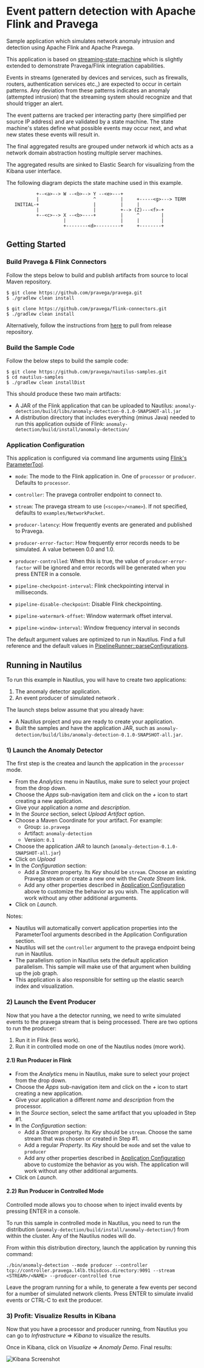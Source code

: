 # Event pattern detection with Apache Flink and Pravega

Sample application which simulates network anomaly intrusion and detection using Apache Flink and Apache Pravega.

This application is based on [streaming-state-machine](https://github.com/StephanEwen/flink-demos/tree/master/streaming-state-machine) which is slightly extended to demonstrate Pravega/Flink integration capabilities.

Events in streams (generated by devices and services, such as firewalls, routers, authentication services etc.,) are expected to occur in certain patterns. Any deviation from these patterns indicates an anomaly (attempted intrusion) that the streaming system should recognize and that should trigger an alert.

The event patterns are tracked per interacting party (here simplified per source IP address) and are validated by a state machine. The state machine's states define what possible events may occur next, and what new states these events will result in.

The final aggregated results are grouped under network id which acts as a network domain abstraction hosting multiple server machines.

The aggregated results are sinked to Elastic Search for visualizing from the Kibana user interface.

The following diagram depicts the state machine used in this example.

```
           +--<a>--> W --<b>--> Y --<e>---+
           |                    ^         |     +-----<g>---> TERM
   INITIAL-+                    |         |     |
           |                    |         +--> (Z)---<f>-+
           +--<c>--> X --<b>----+         |     ^        |
                     |                    |     |        |
                     +--------<d>---------+     +--------+
```

## Getting Started

### Build Pravega & Flink Connectors

Follow the steps below to build and publish artifacts from source to local Maven repository.

```
$ git clone https://github.com/pravega/pravega.git
$ ./gradlew clean install

$ git clone https://github.com/pravega/flink-connectors.git
$ ./gradlew clean install
```

Alternatively, follow the instructions from [here](http://pravega.io/docs/getting-started/) to pull from release repository.

### Build the Sample Code

Follow the below steps to build the sample code:

```
$ git clone https://github.com/pravega/nautilus-samples.git
$ cd nautilus-samples
$ ./gradlew clean installDist
```

This should produce these two main artifacts:

* A JAR of the Flink application that can be uploaded to Nautilus: `anomaly-detection/build/libs/anomaly-detection-0.1.0-SNAPSHOT-all.jar`
* A distribution directory that includes everything (minus Java) needed to run this application outside of Flink: `anomaly-detection/build/install/anomaly-detection/`

### Application Configuration

This application is configured via command line arguments using [Flink's ParameterTool](https://ci.apache.org/projects/flink/flink-docs-release-1.3/dev/best_practices.html#parsing-command-line-arguments-and-passing-them-around-in-your-flink-application).

* `mode`: The mode to the Flink application in. One of `processor` or `producer`. Defaults to `processor`.
* `controller`: The pravega controller endpoint to connect to.
* `stream`: The pravega stream to use (`<scope>/<name>`). If not specified, defaults to `examples/NetworkPacket`.

* `producer-latency`: How frequently events are generated and published to Pravega.
* `producer-error-factor`: How frequently error records needs to be simulated. A value between 0.0 and 1.0.
* `producer-controlled`: When this is true, the value of `producer-error-factor` will be ignored and error records will be generated when you press ENTER in a console.

* `pipeline-checkpoint-interval`: Flink checkpointing interval in milliseconds.
* `pipeline-disable-checkpoint`: Disable Flink checkpointing.
* `pipeline-watermark-offset`: Window watermark offset interval.
* `pipeline-window-interval`: Window frequency interval in seconds

The default argument values are optimized to run in Nautilus. Find a full reference and the default values in [PipelineRunner::parseConfigurations](src/main/java/io/pravega/anomalydetection/event/pipeline/PipelineRunner.java).


## Running in Nautilus

To run this example in Nautilus, you will have to create two applications:

1) The anomaly detector application.
2) An event producer of simulated network .

The launch steps below assume that you already have:

* A Nautilus project and you are ready to create your application.
* Built the samples and have the application JAR, such as `anomaly-detection/build/libs/anomaly-detection-0.1.0-SNAPSHOT-all.jar`.

### 1) Launch the Anomaly Detector

The first step is the createa and launch the application in the `processor` mode.

* From the _Analytics_ menu in Nautilus, make sure to select your project from the drop down.
* Choose the _Apps_ sub-navigation item and click on the _+_ icon to start creating a new application.
* Give your application a _name_ and _description_.
* In the _Source_ section, select _Upload Artifact_ option.
* Choose a Maven Coordinate for your artifact. For example:
    * Group: `io.pravega`
    * Artifact: `anomaly-detection`
    * Version: `0.1`
* Choose the application JAR to launch (`anomaly-detection-0.1.0-SNAPSHOT-all.jar`)
* Click on _Upload_
* In the _Configuration_ section:
    * Add a _Stream_ property. Its _Key_ should be `stream`. Choose an existing Pravega stream or create a new one with the _Create Stream_ link.
    * Add any other properties described in [Application Configuration](#application-configuration) above to customize the behavior as you wish. The application will work without any other additional arguments.
* Click on _Launch_.

Notes:

* Nautilus will automatically convert application properties into the ParameterTool arguments described in the Application Configuration section.
* Nautilus will set the `controller` argument to the pravega endpoint being run in Nautilus.
* The parallelism option in Nautilus sets the default application parallelism. This sample will make use of that argument when building up the job graph.
* This application is also responsible for setting up the elastic search index and visualization.

### 2) Launch the Event Producer

Now that you have a the detector running, we need to write simulated events to the pravega stream that is being processed. There are two options to run the producer:

1) Run it in Flink (less work).
2) Run it in controlled mode on one of the Nautilus nodes (more work).

#### 2.1) Run Producer in Flink

* From the _Analytics_ menu in Nautilus, make sure to select your project from the drop down.
* Choose the _Apps_ sub-navigation item and click on the _+_ icon to start creating a new application.
* Give your application a different _name_ and _description_ from the processor.
* In the _Source_ section, select the same artifact that you uploaded in Step #1.
* In the _Configuration_ section:
    * Add a _Stream_ property. Its _Key_ should be `stream`. Choose the same stream that was chosen or created in Step #1.
    * Add a regular _Property_. Its _Key_ should be `mode` and set the value to `producer`
    * Add any other properties described in [Application Configuration](#application-configuration) above to customize the behavior as you wish. The application will work without any other additional arguments.
* Click on _Launch_.

#### 2.2) Run Producer in Controlled Mode

Controlled mode allows you to choose when to inject invalid events by pressing ENTER in a console.

To run this sample in controlled mode in Nautilus, you need to run the distribution (`anomaly-detection/build/install/anomaly-detection/`) from within the cluster. Any of the Nautilus nodes will do.

From within this distribution directory, launch the application by running this command:

```
./bin/anomaly-detection --mode producer --controller tcp://controller.pravega.l4lb.thisdcos.directory:9091 --stream <STREAM>/<NAME> --producer-controlled true
```

Leave the program running for a while, to generate a few events per second for a number of simulated network clients. Press ENTER to simulate invalid events or CTRL-C to exit the producer.


### 3) Profit: Visualize Results in Kibana

Now that you have a processor and producer running, from Nautilus you can go to _Infrastructure_ => _Kibana_ to visualize the results.

Once in Kibana, click on _Visualize_ => _Anomaly Demo_. Final results:

![Kibana Screenshot](./src/main/resources/Network-Anomaly.png?raw=true "Kibana Screenshot")
